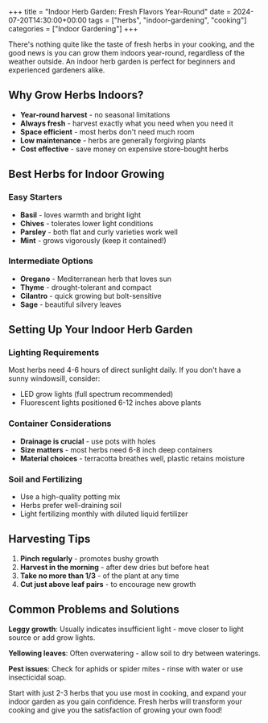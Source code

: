 +++
title = "Indoor Herb Garden: Fresh Flavors Year-Round"
date = 2024-07-20T14:30:00+00:00
tags = ["herbs", "indoor-gardening", "cooking"]
categories = ["Indoor Gardening"]
+++

There's nothing quite like the taste of fresh herbs in your cooking, and the good news is you can grow them indoors year-round, regardless of the weather outside. An indoor herb garden is perfect for beginners and experienced gardeners alike.

## Why Grow Herbs Indoors?

- **Year-round harvest** - no seasonal limitations
- **Always fresh** - harvest exactly what you need when you need it
- **Space efficient** - most herbs don't need much room
- **Low maintenance** - herbs are generally forgiving plants
- **Cost effective** - save money on expensive store-bought herbs

## Best Herbs for Indoor Growing

### Easy Starters
- **Basil** - loves warmth and bright light
- **Chives** - tolerates lower light conditions
- **Parsley** - both flat and curly varieties work well
- **Mint** - grows vigorously (keep it contained!)

### Intermediate Options
- **Oregano** - Mediterranean herb that loves sun
- **Thyme** - drought-tolerant and compact
- **Cilantro** - quick growing but bolt-sensitive
- **Sage** - beautiful silvery leaves

## Setting Up Your Indoor Herb Garden

### Lighting Requirements
Most herbs need 4-6 hours of direct sunlight daily. If you don't have a sunny windowsill, consider:
- LED grow lights (full spectrum recommended)
- Fluorescent lights positioned 6-12 inches above plants

### Container Considerations
- **Drainage is crucial** - use pots with holes
- **Size matters** - most herbs need 6-8 inch deep containers
- **Material choices** - terracotta breathes well, plastic retains moisture

### Soil and Fertilizing
- Use a high-quality potting mix
- Herbs prefer well-draining soil
- Light fertilizing monthly with diluted liquid fertilizer

## Harvesting Tips

1. **Pinch regularly** - promotes bushy growth
2. **Harvest in the morning** - after dew dries but before heat
3. **Take no more than 1/3** - of the plant at any time
4. **Cut just above leaf pairs** - to encourage new growth

## Common Problems and Solutions

**Leggy growth**: Usually indicates insufficient light - move closer to light source or add grow lights.

**Yellowing leaves**: Often overwatering - allow soil to dry between waterings.

**Pest issues**: Check for aphids or spider mites - rinse with water or use insecticidal soap.

Start with just 2-3 herbs that you use most in cooking, and expand your indoor garden as you gain confidence. Fresh herbs will transform your cooking and give you the satisfaction of growing your own food!
